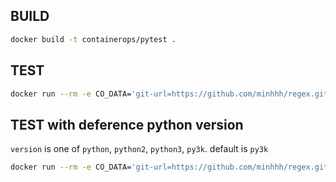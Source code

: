 ## BUILD

```bash
docker build -t containerops/pytest .
```

## TEST

```bash
docker run --rm -e CO_DATA='git-url=https://github.com/minhhh/regex.git entry-path=.' containerops/pytest
```

## TEST with deference python version

`version` is one of `python`, `python2`, `python3`, `py3k`.
default is `py3k`

```bash
docker run --rm -e CO_DATA='git-url=https://github.com/minhhh/regex.git entry-path=. version=python' containerops/pytest
```
